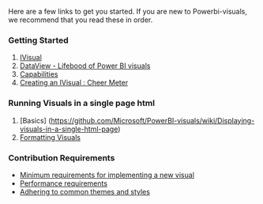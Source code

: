 Here are a few links to get you started. If you are new to Powerbi-visuals, we recommend that you read these in order.

### Getting Started
1. [IVisual](https://github.com/Microsoft/PowerBI-visuals/wiki/IVisual-Introduction)
2. [DataView - Lifebood of Power BI visuals](https://github.com/Microsoft/PowerBI-visuals/wiki/DataView-Introduction)
3. [Capabilities](https://github.com/Microsoft/PowerBI-visuals/wiki/Capabilities)
4. [Creating an IVisual : Cheer Meter](https://github.com/Microsoft/PowerBI-visuals/wiki/Creating-an-IVisual-:-Cheer-Meter)

### Running Visuals in a single page html
1. [Basics] (https://github.com/Microsoft/PowerBI-visuals/wiki/Displaying-visuals-in-a-single-html-page)
2. [Formatting Visuals](https://github.com/Microsoft/PowerBI-visuals/wiki/Formatting-Column-Chart)

### Contribution Requirements
* [Minimum requirements for implementing a new visual](https://github.com/Microsoft/PowerBI-visuals/wiki/Minimum-requirements-for-implementing-a-new-visual)
* [Performance requirements](https://github.com/Microsoft/PowerBI-visuals/wiki/Performance-requirements)
* [Adhering to common themes and styles](https://github.com/Microsoft/PowerBI-visuals/wiki/Adhering-to-common-themes-and-styles)